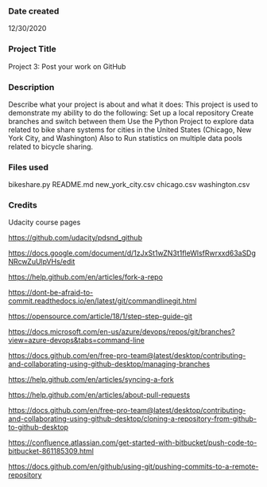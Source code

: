 ### Date created
12/30/2020

### Project Title
Project 3: Post your work on GitHub

### Description
Describe what your project is about and what it does:
This project is used to demonstrate my ability to do the following:
Set up a local repository
Create branches and switch between them
Use the Python Project to explore data related to bike share systems for cities in the United States (Chicago, New York City, and Washington) Also to Run statistics on multiple data pools related to bicycle sharing.

### Files used
bikeshare.py
README.md
new_york_city.csv
chicago.csv
washington.csv

### Credits
Udacity course pages

https://github.com/udacity/pdsnd_github

https://docs.google.com/document/d/1zJxSt1wZN3t1fleWlsfRwrxxd63aSDgNRcwZuUlpVHs/edit

https://help.github.com/en/articles/fork-a-repo

https://dont-be-afraid-to-commit.readthedocs.io/en/latest/git/commandlinegit.html

https://opensource.com/article/18/1/step-step-guide-git

https://docs.microsoft.com/en-us/azure/devops/repos/git/branches?view=azure-devops&tabs=command-line

https://docs.github.com/en/free-pro-team@latest/desktop/contributing-and-collaborating-using-github-desktop/managing-branches

https://help.github.com/en/articles/syncing-a-fork

https://help.github.com/en/articles/about-pull-requests

https://docs.github.com/en/free-pro-team@latest/desktop/contributing-and-collaborating-using-github-desktop/cloning-a-repository-from-github-to-github-desktop

https://confluence.atlassian.com/get-started-with-bitbucket/push-code-to-bitbucket-861185309.html

https://docs.github.com/en/github/using-git/pushing-commits-to-a-remote-repository
